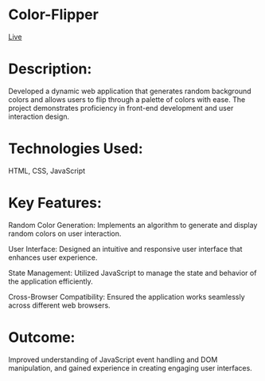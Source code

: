 # Color-Flipper
[Live](https://anilyadav8421.github.io/Color-Flipper/hex.html)

# Description:
Developed a dynamic web application that generates random background colors and allows users to flip through a palette of colors with ease. The project demonstrates proficiency in front-end development and user interaction design.
# Technologies Used:
HTML, CSS, JavaScript
# Key Features:
Random Color Generation: Implements an algorithm to generate and display random colors on user interaction.

User Interface: Designed an intuitive and responsive user interface that enhances user experience.

State Management: Utilized JavaScript to manage the state and behavior of the application efficiently.

Cross-Browser Compatibility: Ensured the application works seamlessly across different web browsers.

# Outcome: 
Improved understanding of JavaScript event handling and DOM manipulation, and gained experience in creating engaging user interfaces.
